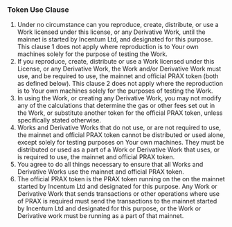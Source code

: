 ### Token Use Clause

1. Under no circumstance can you reproduce, create, distribute, or use a Work licensed under this license, or any Derivative Work, until the mainnet is started by Incentum Ltd, and designated for this purpose. This clause 1 does not apply where reproduction is to Your own machines solely for the purpose of testing the Work.
2. If you reproduce, create, distribute or use a Work licensed under this License, or any Derivative Work, the Work and/or Derivative Work must use, and be required to use, the mainnet and official PRAX token (both as defined below). This clause 2 does not apply where the reproduction is to Your own machines solely for the purposes of testing the Work.
3. In using the Work, or creating any Derivative Work, you may not modify any of the calculations that determine the gas or other fees set out in the Work, or substitute another token for the official PRAX token, unless specifically stated otherwise.
4. Works and Derivative Works that do not use, or are not required to use, the mainnet and official PRAX token cannot be distributed or used alone, except solely for testing purposes on Your own machines. They must be distributed or used as a part of a Work or Derivative Work that uses, or is required to use, the mainnet and official PRAX token.
5. You agree to do all things necessary to ensure that all Works and Derivative Works use the mainnet and official PRAX token.
6. The official PRAX token is the PRAX token running on the on the mainnet started by Incentum Ltd and designated for this purpose. Any Work or Derivative Work that sends transactions or other operations where use of PRAX is required must send the transactions to the mainnet started by Incentum Ltd and designated for this purpose, or the Work or Derivative work must be running as a part of that mainnet.
